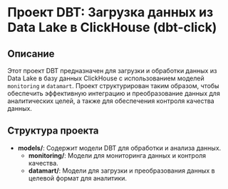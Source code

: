 # Проект DBT: Загрузка данных из Data Lake в ClickHouse (dbt-click)

## Описание

Этот проект DBT предназначен для загрузки и обработки данных из Data Lake в базу данных ClickHouse с использованием моделей `monitoring` и `datamart`. Проект структурирован таким образом, чтобы обеспечить эффективную интеграцию и преобразование данных для аналитических целей, а также для обеспечения контроля качества данных.

## Структура проекта

- **models/**: Содержит модели DBT для обработки и анализа данных.
  - **monitoring/**: Модели для мониторинга данных и контроля качества.
  - **datamart/**: Модели для загрузки и преобразования данных в целевой формат для аналитики.
